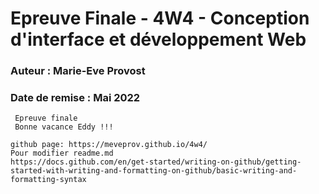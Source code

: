 # Epreuve Finale - 4W4 - Conception d'interface et développement Web
### Auteur : Marie-Eve Provost
### Date de remise : Mai 2022

```
 Epreuve finale 
 Bonne vacance Eddy !!!

github page: https://meveprov.github.io/4w4/
Pour modifier readme.md
https://docs.github.com/en/get-started/writing-on-github/getting-started-with-writing-and-formatting-on-github/basic-writing-and-formatting-syntax